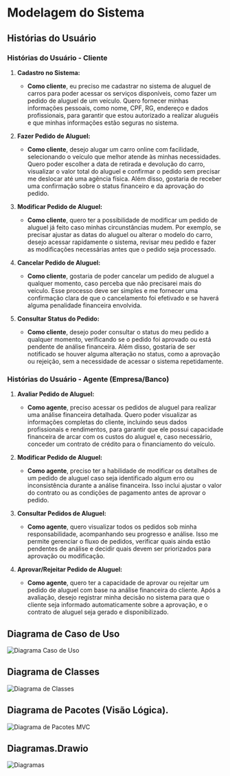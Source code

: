 # Modelagem do Sistema

## Histórias do Usuário


### **Histórias do Usuário - Cliente**

1. **Cadastro no Sistema:**
   - **Como cliente**, eu preciso me cadastrar no sistema de aluguel de carros para poder acessar os serviços disponíveis, como fazer um pedido de aluguel de um veículo. Quero fornecer minhas informações pessoais, como nome, CPF, RG, endereço e dados profissionais, para garantir que estou autorizado a realizar aluguéis e que minhas informações estão seguras no sistema.
   
2. **Fazer Pedido de Aluguel:**
   - **Como cliente**, desejo alugar um carro online com facilidade, selecionando o veículo que melhor atende às minhas necessidades. Quero poder escolher a data de retirada e devolução do carro, visualizar o valor total do aluguel e confirmar o pedido sem precisar me deslocar até uma agência física. Além disso, gostaria de receber uma confirmação sobre o status financeiro e da aprovação do pedido.
   
3. **Modificar Pedido de Aluguel:**
   - **Como cliente**, quero ter a possibilidade de modificar um pedido de aluguel já feito caso minhas circunstâncias mudem. Por exemplo, se precisar ajustar as datas do aluguel ou alterar o modelo do carro, desejo acessar rapidamente o sistema, revisar meu pedido e fazer as modificações necessárias antes que o pedido seja processado.

4. **Cancelar Pedido de Aluguel:**
   - **Como cliente**, gostaria de poder cancelar um pedido de aluguel a qualquer momento, caso perceba que não precisarei mais do veículo. Esse processo deve ser simples e me fornecer uma confirmação clara de que o cancelamento foi efetivado e se haverá alguma penalidade financeira envolvida.
   
5. **Consultar Status do Pedido:**
   - **Como cliente**, desejo poder consultar o status do meu pedido a qualquer momento, verificando se o pedido foi aprovado ou está pendente de análise financeira. Além disso, gostaria de ser notificado se houver alguma alteração no status, como a aprovação ou rejeição, sem a necessidade de acessar o sistema repetidamente.

### **Histórias do Usuário - Agente (Empresa/Banco)**

1. **Avaliar Pedido de Aluguel:**
   - **Como agente**, preciso acessar os pedidos de aluguel para realizar uma análise financeira detalhada. Quero poder visualizar as informações completas do cliente, incluindo seus dados profissionais e rendimentos, para garantir que ele possui capacidade financeira de arcar com os custos do aluguel e, caso necessário, conceder um contrato de crédito para o financiamento do veículo.

2. **Modificar Pedido de Aluguel:**
   - **Como agente**, preciso ter a habilidade de modificar os detalhes de um pedido de aluguel caso seja identificado algum erro ou inconsistência durante a análise financeira. Isso inclui ajustar o valor do contrato ou as condições de pagamento antes de aprovar o pedido.

3. **Consultar Pedidos de Aluguel:**
   - **Como agente**, quero visualizar todos os pedidos sob minha responsabilidade, acompanhando seu progresso e análise. Isso me permite gerenciar o fluxo de pedidos, verificar quais ainda estão pendentes de análise e decidir quais devem ser priorizados para aprovação ou modificação.

4. **Aprovar/Rejeitar Pedido de Aluguel:**
   - **Como agente**, quero ter a capacidade de aprovar ou rejeitar um pedido de aluguel com base na análise financeira do cliente. Após a avaliação, desejo registrar minha decisão no sistema para que o cliente seja informado automaticamente sobre a aprovação, e o contrato de aluguel seja gerado e disponibilizado.

## Diagrama de Caso de Uso

![Diagrama Caso de Uso](../LAb02S01/arquivos/Diagrama_Caso%20de%20Uso.png)

## Diagrama de Classes

![Diagrama de Classes](../LAb02S01/arquivos/Diagrama_Classes.png)

## Diagrama de Pacotes (Visão Lógica).

![Diagrama de Pacotes MVC](../LAb02S01/arquivos/Diagrama_Pacotes%20MVC.png)


## Diagramas.Drawio

![Diagramas](../LAb02S01/arquivos/Diagramas.drawio)
